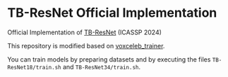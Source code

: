 # TB-ResNet Official Implementation
Official Implementation of [TB-ResNet](https://ieeexplore.ieee.org/document/10448221) (ICASSP 2024)

This repository is modified based on [voxceleb_trainer](https://github.com/clovaai/voxceleb_trainer).

You can train models by preparing datasets and by executing the files `TB-ResNet18/train.sh` and `TB-ResNet34/train.sh`.